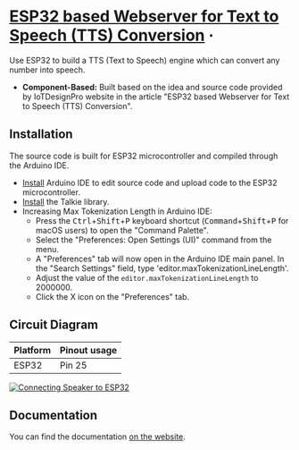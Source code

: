 # [ESP32 based Webserver for Text to Speech (TTS) Conversion](https://iotdesignpro.com/projects/esp32-based-text-to-speech-converter-webserver) &middot;

Use ESP32 to build a TTS (Text to Speech) engine which can convert any number into speech.

- **Component-Based:** Built based on the idea and source code provided by IoTDesignPro website in the article "ESP32 based Webserver for Text to Speech (TTS) Conversion".

## Installation

The source code is built for ESP32 microcontroller and compiled through the Arduino IDE.

- [Install](https://www.arduino.cc/en/software) Arduino IDE to edit source code and upload code to the ESP32 microcontroller.
- [Install](https://github.com/ArminJo/Talkie) the Talkie library.
- Increasing Max Tokenization Length in Arduino IDE:
  - Press the <kbd>Ctrl</kbd>+<kbd>Shift</kbd>+<kbd>P</kbd> keyboard shortcut (<kbd>Command</kbd>+<kbd>Shift</kbd>+<kbd>P</kbd> for macOS users) to open the "Command Palette".
  - Select the "Preferences: Open Settings (UI)" command from the menu.
  - A "Preferences" tab will now open in the Arduino IDE main panel. In the "Search Settings" field, type 'editor.maxTokenizationLineLength'.
  - Adjust the value of the <code class="notranslate">editor.maxTokenizationLineLength</code> to 2000000.
  - Click the X icon on the "Preferences" tab.

## Circuit Diagram

| Platform | Pinout usage |
| -------- | ------------ |
| ESP32    | Pin 25       |

[![Connecting Speaker to ESP32](https://iotdesignpro.com/sites/default/files/inline-images/Circuit-Diagram-for-ESP32-based-Webserver-for-Text-to-Speech-Conversion.png)](https://iotdesignpro.com/projects/esp32-based-text-to-speech-converter-webserver)

## Documentation

You can find the documentation [on the website](https://iotdesignpro.com/projects/esp32-based-text-to-speech-converter-webserver).
